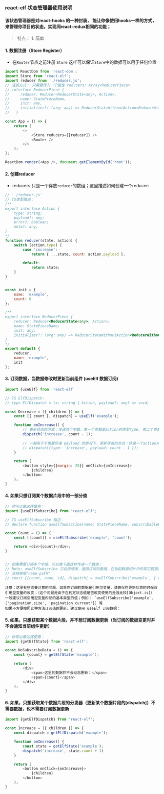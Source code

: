 
### react-elf 状态管理器使用说明

#### 该状态管理器是对react-hooks 的一种封装， 能让你像使用hooks一样的方式，来管理你项目的状态。实现同react-redux相同的功能；

> 特点： 1. 简单 

#### 1. 数据注册（Store Register）
* 在`Router`节点之前注册 `Store` 这样可以保证`Store`中的数据可以用于任何位置

```js
import ReactDom from 'react-dom';
import Store from 'react-elf';
import reducer from './reducer.js';
// 注册方式： 只需要传入一个属性 reducers: Array<ReducerPiece>
// interface ReducerPiece {
//     reducer: Reducer<ReducerState<any>, Action>,
//     name: StatePieceName,
//     init: any,
//     initializer?: (arg: any) => ReducerStateWithoutAction<ReducerWithoutAction<any>>
//   }

const App = () => {
    return (
        <>
            <Store reducers={[reducer]} />
            <Router />
        </>
    );
};

ReactDom.render(<App />, document.getElementById('root'));

```

#### 2. 创建reducer
* reducers 只是一个存放`reducer`的数组；这里描述如何创建一个reducer:

```js
// './reducer.js'
// TS类型描述：
/**
export interface Action {
    type: string;
    payload?: any;
    error?: boolean;
    meta?: any;
}
*/
function reducer(state, action) {
    switch (action.type) {
        case 'increase':
            return { ...state, count: action.payload };

        default:
            return state;
    }
}


const init = {
    name: 'example',
    count: 0
};

/**
export interface ReducerPiece {
    reducer: Reducer<ReducerState<any>, Action>;
    name: StatePieceName;
    init: any;
    initializer?: (arg: any) => ReducerStateWithoutAction<ReducerWithoutAction<any>>;
}
*/
export default {
    reducer,
    name: 'example',
    init
};

```

#### 3. 订阅数据，当数据修改时更新当前组件 (useElf 数据订阅)

```js
import {useElf} from 'react-elf'

// TS ElfDispatch:
// type ElfDispatch = (x: string | Action, payload?: any) => void;

const Decreace = ({ children }) => {
    const [{ count }, dispatch] = useElf('example');

    function onIncrease() {
        // 更新状态的方式：传递两个参数，第一个参数是action的类型Type, 第二个参数是携带的数据；
        dispatch('increase', count - 1);
        
        // 一般用于不需要传递 payload 的情况下，更新状态的方式：传递一个action对象 [关于action的标准可以参考: https://github.com/redux-utilities/flux-standard-action]
        // dispatch({type: 'increase', payload: count - 1 });
    }

    return (
        <button style={{margin: 20}} onClick={onIncrease}>
            {children}
        </button>
    );
}
```

#### 4. 如果只想订阅某个数据片段中的一部分值

```js
// 你可以像这样使用：
import {useElfSubscribe} from 'react-elf';

// TS useElfSubscribe 描述：
// declare function useElfSubscribe(name: StatePieceName, subscribableFields: any | any[]): [any[], ElfDispatch];

const Count = () => {
    const [[count]] = useElfSubscribe('example', 'count');

    return <div>{count}</div>;
}


// 如果需要订阅多个字段，可以像下面这样传递一个数组；
// Note: useElfSubscribe 只会按顺序，返回订阅的数据，在当前数据切片中的其它数据并不会反回;
// 支持使用"name-path"
// const [[count, name, id], dispatch] = useElfSubscribe('example', ['count', 'name', 'arr[0].data.id']);
```

    注意：这里有些需要注意的问题，如果你订阅的数据是引用型变量，请确保在更新状态的时候该引用型变量的改变；（这个问题是由于在判定状态值是否改变使用的是浅比较[Object.is]）
    一般建议订阅引用型变量内部的基本类型的值；例如： `useElfSubscribe('example', ['pagination.size', 'pagination.current']) 等
    如果不方便按照此种方法订阅值的更新，建议使用 useElf 订阅数据；


#### 5. 如果，只想获取某个数据片段，并不想订阅数据更新（当订阅的数据变更时并不会通知当前组件更新）

```js
// 你可以像这样使用：
import {getElfState} from 'react-elf';

const NoSubscribeData = () => {
    const {count} = getElfState('example');

    return (
        <div>
            <span>这里的数据并不会动态更新：</span>
            <span>{count}</span>
        </div>
    );
}
```

#### 6. 如果，只想获取某个数据片段的分发器（更新某个数据片段的[dispatch]）不需要数据，也不需要订阅数据更新

```js
import {getElfDispatch} from 'react-elf';

const Increace = ({ children }) => {
    const dispatch = getElfDispatch('example');

    function onIncrease() {
        const state = getElfState('example');
        dispatch('increase', state.count + 1)
    }

    return (
        <button onClick={onIncrease}>
            {children}
        </button>
    );
}
```
